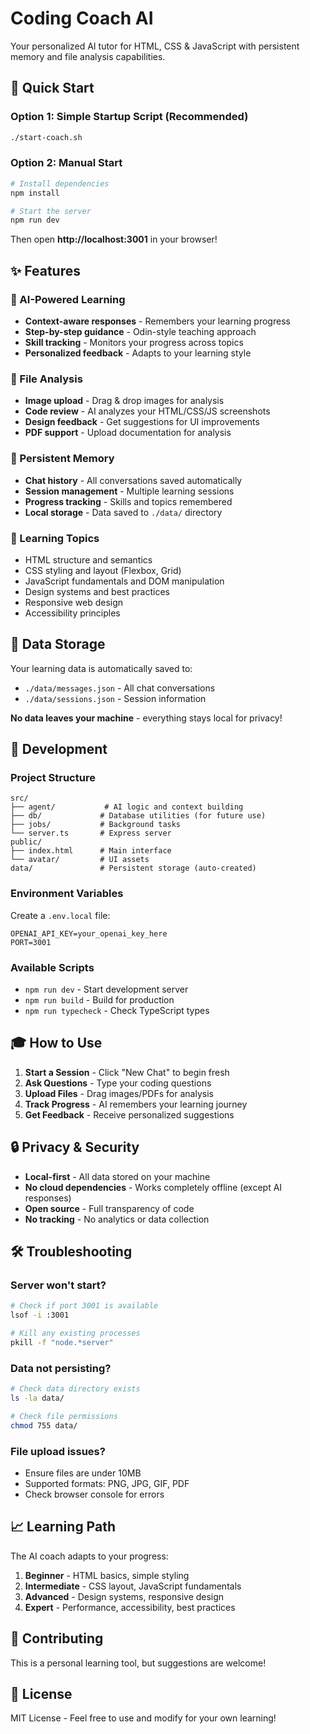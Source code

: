 # Coding Coach AI

Your personalized AI tutor for HTML, CSS & JavaScript with persistent memory and file analysis capabilities.

## 🚀 Quick Start

### Option 1: Simple Startup Script (Recommended)
```bash
./start-coach.sh
```

### Option 2: Manual Start
```bash
# Install dependencies
npm install

# Start the server
npm run dev
```

Then open **http://localhost:3001** in your browser!

## ✨ Features

### 🤖 AI-Powered Learning
- **Context-aware responses** - Remembers your learning progress
- **Step-by-step guidance** - Odin-style teaching approach
- **Skill tracking** - Monitors your progress across topics
- **Personalized feedback** - Adapts to your learning style

### 📁 File Analysis
- **Image upload** - Drag & drop images for analysis
- **Code review** - AI analyzes your HTML/CSS/JS screenshots
- **Design feedback** - Get suggestions for UI improvements
- **PDF support** - Upload documentation for analysis

### 💾 Persistent Memory
- **Chat history** - All conversations saved automatically
- **Session management** - Multiple learning sessions
- **Progress tracking** - Skills and topics remembered
- **Local storage** - Data saved to `./data/` directory

### 🎯 Learning Topics
- HTML structure and semantics
- CSS styling and layout (Flexbox, Grid)
- JavaScript fundamentals and DOM manipulation
- Design systems and best practices
- Responsive web design
- Accessibility principles

## 📁 Data Storage

Your learning data is automatically saved to:
- `./data/messages.json` - All chat conversations
- `./data/sessions.json` - Session information

**No data leaves your machine** - everything stays local for privacy!

## 🔧 Development

### Project Structure
```
src/
├── agent/           # AI logic and context building
├── db/             # Database utilities (for future use)
├── jobs/           # Background tasks
└── server.ts       # Express server
public/
├── index.html      # Main interface
└── avatar/         # UI assets
data/               # Persistent storage (auto-created)
```

### Environment Variables
Create a `.env.local` file:
```env
OPENAI_API_KEY=your_openai_key_here
PORT=3001
```

### Available Scripts
- `npm run dev` - Start development server
- `npm run build` - Build for production
- `npm run typecheck` - Check TypeScript types

## 🎓 How to Use

1. **Start a Session** - Click "New Chat" to begin fresh
2. **Ask Questions** - Type your coding questions
3. **Upload Files** - Drag images/PDFs for analysis
4. **Track Progress** - AI remembers your learning journey
5. **Get Feedback** - Receive personalized suggestions

## 🔒 Privacy & Security

- **Local-first** - All data stored on your machine
- **No cloud dependencies** - Works completely offline (except AI responses)
- **Open source** - Full transparency of code
- **No tracking** - No analytics or data collection

## 🛠️ Troubleshooting

### Server won't start?
```bash
# Check if port 3001 is available
lsof -i :3001

# Kill any existing processes
pkill -f "node.*server"
```

### Data not persisting?
```bash
# Check data directory exists
ls -la data/

# Check file permissions
chmod 755 data/
```

### File upload issues?
- Ensure files are under 10MB
- Supported formats: PNG, JPG, GIF, PDF
- Check browser console for errors

## 📈 Learning Path

The AI coach adapts to your progress:

1. **Beginner** - HTML basics, simple styling
2. **Intermediate** - CSS layout, JavaScript fundamentals
3. **Advanced** - Design systems, responsive design
4. **Expert** - Performance, accessibility, best practices

## 🤝 Contributing

This is a personal learning tool, but suggestions are welcome!

## 📄 License

MIT License - Feel free to use and modify for your own learning!
